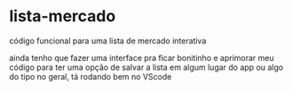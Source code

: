 # lista-mercado
código funcional para uma lista de mercado interativa

ainda tenho que fazer uma interface pra ficar bonitinho e aprimorar meu código para ter uma opção de salvar a lista em algum lugar do app ou algo do tipo
no geral, tá rodando bem no VScode
